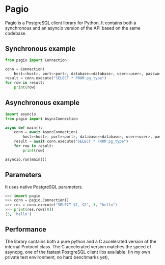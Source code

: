 # Pagio

Pagio is a PostgreSQL client library for Python. It contains both a synchronous
and an asyncio version of the API based on the same codebase.

## Synchronous example

```python
from pagio import Connection

conn = Connection(
    host=<host>, port=<port>, database=<database>, user=<user>, password=<pwd>)
result = conn.execute("SELECT * FROM pg_type")
for row in result:
    print(row)
```

## Asynchronous example

```python
import asyncio
from pagio import AsyncConnection

async def main():
    conn = await AsyncConnection(
        host=<host>, port=<port>, database=<database>, user=<user>, password=<pwd>)
    result = await conn.execute("SELECT * FROM pg_type")
    for row in result:
        print(row)

asyncio.run(main())
```

## Parameters

It uses native PostgreSQL parameters.

```python
>>> import pagio
>>> conn = pagio.Connection()
>>> res = conn.execute("SELECT $1, $2", 3, "hello")
>>> print(res.rows[0])
(3, 'hello')
```

## Performance

The library contains both a pure python and a C accelerated version of the
internal Protocol class. The C accelerated version matches the speed of 
asyncpg, one of the fastest PostgreSQL client libs available. 
(In my own private test environment, no hard benchmarks yet),
